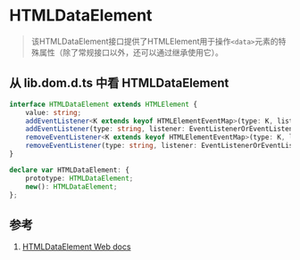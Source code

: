 # HTMLDataElement

>该HTMLDataElement接口提供了HTMLElement用于操作`<data>`元素的特殊属性（除了常规接口以外，还可以通过继承使用它）。

## 从 lib.dom.d.ts 中看 HTMLDataElement

```ts
interface HTMLDataElement extends HTMLElement {
    value: string;
    addEventListener<K extends keyof HTMLElementEventMap>(type: K, listener: (this: HTMLDataElement, ev: HTMLElementEventMap[K]) => any, options?: boolean | AddEventListenerOptions): void;
    addEventListener(type: string, listener: EventListenerOrEventListenerObject, options?: boolean | AddEventListenerOptions): void;
    removeEventListener<K extends keyof HTMLElementEventMap>(type: K, listener: (this: HTMLDataElement, ev: HTMLElementEventMap[K]) => any, options?: boolean | EventListenerOptions): void;
    removeEventListener(type: string, listener: EventListenerOrEventListenerObject, options?: boolean | EventListenerOptions): void;
}

declare var HTMLDataElement: {
    prototype: HTMLDataElement;
    new(): HTMLDataElement;
};
```

## 参考

1. [HTMLDataElement Web docs](https://developer.mozilla.org/zh-CN/docs/Web/API/HTMLDataElement)
